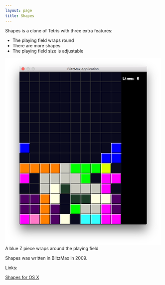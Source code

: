 ```yaml
---
layout: page
title: Shapes
---
```


Shapes is a clone of Tetris with three extra features:

* The playing field wraps round
* There are more shapes
* The playing field size is adjustable


<div class="thumbnailed">
	<img src="/images/shapes.png" alt="Screenshot of Shapes" />
	<div>A blue Z piece wraps around the playing field</div>
</div>

Shapes was written in BlitzMax in 2009.

Links:

[Shapes for OS X](/downloads/ShapesOSX.zip)